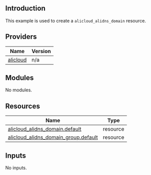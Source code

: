 <!-- BEGIN_TF_DOCS -->
## Introduction

This example is used to create a `alicloud_alidns_domain` resource.

## Providers

| Name | Version |
|------|---------|
| <a name="provider_alicloud"></a> [alicloud](#provider\_alicloud) | n/a |

## Modules

No modules.

## Resources

| Name | Type |
|------|------|
| [alicloud_alidns_domain.default](https://registry.terraform.io/providers/aliyun/alicloud/latest/docs/resources/alidns_domain) | resource |
| [alicloud_alidns_domain_group.default](https://registry.terraform.io/providers/aliyun/alicloud/latest/docs/resources/alidns_domain_group) | resource |

## Inputs

No inputs.
<!-- END_TF_DOCS -->    